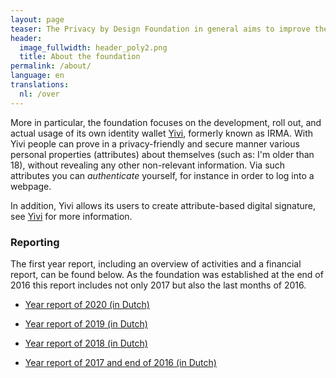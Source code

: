 ```yaml
---
layout: page
teaser: The Privacy by Design Foundation in general aims to improve the development and the use of open, privacy-friendly and secure software.
header:
  image_fullwidth: header_poly2.png
  title: About the foundation
permalink: /about/
language: en
translations:
  nl: /over
---
```


More in particular, the foundation focuses on the development, roll
out, and actual usage of its own identity wallet [Yivi](/irma-en), 
formerly known as IRMA. With Yivi people can prove
in a privacy-friendly and secure manner various personal properties
(attributes) about themselves (such as: I'm older than 18), without
revealing any other non-relevant information. Via such attributes you
can *authenticate* yourself, for instance in order to log into a
webpage.

In addition, Yivi allows its users to create attribute-based digital
signature, see [Yivi](/irma-explanation) for more information.

### Reporting

The first year report, including an overview of activities and a
financial report, can be found below. As the foundation was established
at the end of 2016 this report includes not only 2017 but also the last
months of 2016.

* [Year report of 2020 (in Dutch)](/pdf/pbdf_jaarverslag_2020.pdf)

* [Year report of 2019 (in Dutch)](/pdf/pbdf_jaarverslag_2019.pdf)

* [Year report of 2018 (in Dutch)](/pdf/jaarverslag-2018.pdf)

* [Year report of 2017 and end of 2016 (in Dutch)](/pdf/jaarverslag-2017.pdf)
